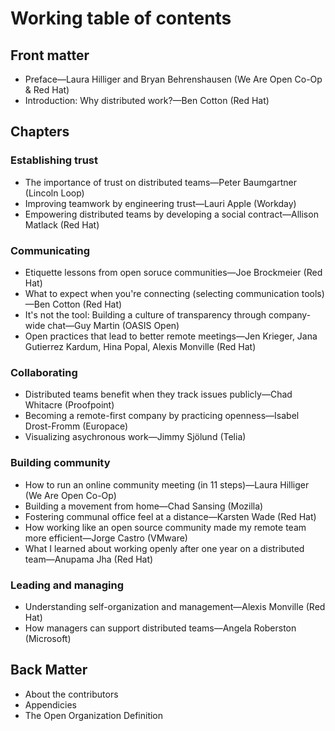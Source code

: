 # Working table of contents

## Front matter
- Preface—Laura Hilliger and Bryan Behrenshausen (We Are Open Co-Op & Red Hat)
- Introduction: Why distributed work?—Ben Cotton (Red Hat)

## Chapters

### Establishing trust
- The importance of trust on distributed teams—Peter Baumgartner (Lincoln Loop)
- Improving teamwork by engineering trust—Lauri Apple (Workday)
- Empowering distributed teams by developing a social contract—Allison Matlack (Red Hat)

### Communicating
- Etiquette lessons from open soruce communities—Joe Brockmeier (Red Hat)
- What to expect when you're connecting (selecting communication tools)—Ben Cotton (Red Hat)
- It's not the tool: Building a culture of transparency through company-wide chat—Guy Martin (OASIS Open)
- Open practices that lead to better remote meetings—Jen Krieger, Jana Gutierrez Kardum, Hina Popal, Alexis Monville (Red Hat)

### Collaborating
- Distributed teams benefit when they track issues publicly—Chad Whitacre (Proofpoint)
- Becoming a remote-first company by practicing openness—Isabel Drost-Fromm (Europace)
- Visualizing asychronous work—Jimmy Sjölund (Telia)

### Building community
- How to run an online community meeting (in 11 steps)—Laura Hilliger (We Are Open Co-Op)
- Building a movement from home—Chad Sansing (Mozilla)
- Fostering communal office feel at a distance—Karsten Wade (Red Hat)
- How working like an open source community made my remote team more efficient—Jorge Castro (VMware)
- What I learned about working openly after one year on a distributed team—Anupama Jha (Red Hat)

### Leading and managing
- Understanding self-organization and management—Alexis Monville (Red Hat)
- How managers can support distributed teams—Angela Roberston (Microsoft)

## Back Matter
- About the contributors
- Appendicies
- The Open Organization Definition
